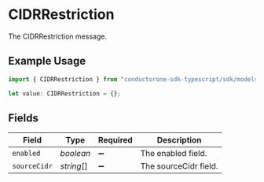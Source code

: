# CIDRRestriction

The CIDRRestriction message.

## Example Usage

```typescript
import { CIDRRestriction } from "conductorone-sdk-typescript/sdk/models/shared";

let value: CIDRRestriction = {};
```

## Fields

| Field                 | Type                  | Required              | Description           |
| --------------------- | --------------------- | --------------------- | --------------------- |
| `enabled`             | *boolean*             | :heavy_minus_sign:    | The enabled field.    |
| `sourceCidr`          | *string*[]            | :heavy_minus_sign:    | The sourceCidr field. |